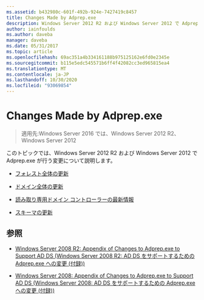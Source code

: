 ```yaml
---
ms.assetid: b432980c-601f-492b-924e-7427419c8457
title: Changes Made by Adprep.exe
description: Windows Server 2012 R2 および Windows Server 2012 で Adprep.exe が行う変更について説明します。
author: iainfoulds
ms.author: daveba
manager: daveba
ms.date: 05/31/2017
ms.topic: article
ms.openlocfilehash: 69ac351a4b334161188b975125162e6fd0e2345e
ms.sourcegitcommit: b115e5edc545571b6ff4f42082cc3ed965815ea4
ms.translationtype: MT
ms.contentlocale: ja-JP
ms.lasthandoff: 10/30/2020
ms.locfileid: "93069854"
---
```

# <a name="changes-made-by-adprepexe"></a>Changes Made by Adprep.exe

> 適用先:Windows Server 2016 では、Windows Server 2012 R2、Windows Server 2012

このトピックでは、Windows Server 2012 R2 および Windows Server 2012 で Adprep.exe が行う変更について説明します。

- [フォレスト全体の更新](../../../ad-ds/deploy/RODC/Forest-Wide-Updates.md)

- [ドメイン全体の更新](../../../ad-ds/deploy/Domain-Wide-Updates.md)

- [読み取り専用ドメイン コントローラーの最新情報](../../../ad-ds/deploy/RODC/Read-Only-Domain-Controller-Updates.md)

- [スキーマの更新](../../../ad-ds/deploy/Schema-Updates.md)

## <a name="see-also"></a>参照

- [Windows Server 2008 R2: Appendix of Changes to Adprep.exe to Support AD DS (Windows Server 2008 R2: AD DS をサポートするための Adprep.exe への変更 (付録))](/previous-versions/windows/it-pro/windows-server-2008-R2-and-2008/dd378876(v=ws.10))

- [Windows Server 2008: Appendix of Changes to Adprep.exe to Support AD DS (Windows Server 2008: AD DS をサポートするための Adprep.exe への変更 (付録))](/previous-versions/windows/it-pro/windows-server-2008-R2-and-2008/cc770703(v=ws.10))
